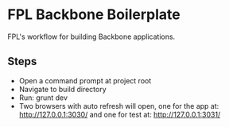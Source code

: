 # FPL Backbone Boilerplate
FPL's workflow for building Backbone applications.

## Steps
- Open a command prompt at project root
- Navigate to build directory
- Run: grunt dev
- Two browsers with auto refresh will open, one for the app at: http://127.0.0.1:3030/ and one for test at: http://127.0.0.1:3031/
